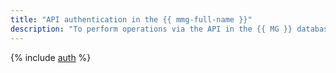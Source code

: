 ```yaml
---
title: "API authentication in the {{ mmg-full-name }}"
description: "To perform operations via the API in the {{ MG }} database management service - {{ mmg-full-name }}, you need to obtain an IAM token for your account."
---
```


{% include [auth](../../_includes/authentication.md) %}